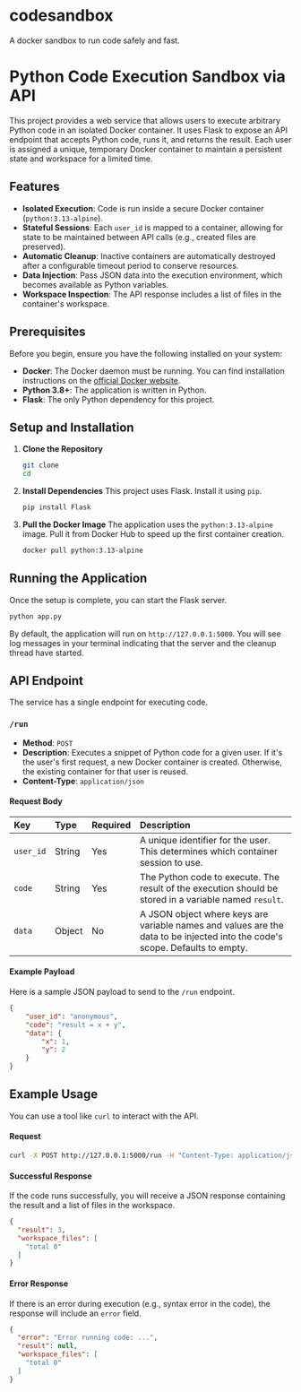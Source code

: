 # codesandbox
A docker sandbox to run code safely and fast.

# Python Code Execution Sandbox via API

This project provides a web service that allows users to execute arbitrary Python code in an isolated Docker container. It uses Flask to expose an API endpoint that accepts Python code, runs it, and returns the result. Each user is assigned a unique, temporary Docker container to maintain a persistent state and workspace for a limited time.

## Features

*   **Isolated Execution**: Code is run inside a secure Docker container (`python:3.13-alpine`).
*   **Stateful Sessions**: Each `user_id` is mapped to a container, allowing for state to be maintained between API calls (e.g., created files are preserved).
*   **Automatic Cleanup**: Inactive containers are automatically destroyed after a configurable timeout period to conserve resources.
*   **Data Injection**: Pass JSON data into the execution environment, which becomes available as Python variables.
*   **Workspace Inspection**: The API response includes a list of files in the container's workspace.

## Prerequisites

Before you begin, ensure you have the following installed on your system:
*   **Docker**: The Docker daemon must be running. You can find installation instructions on the [official Docker website](https://docs.docker.com/get-docker/).
*   **Python 3.8+**: The application is written in Python.
*   **Flask**: The only Python dependency for this project.

## Setup and Installation

1.  **Clone the Repository**
    ```bash
    git clone 
    cd 
    ```

2.  **Install Dependencies**
    This project uses Flask. Install it using `pip`.
    ```bash
    pip install Flask
    ```

3.  **Pull the Docker Image**
    The application uses the `python:3.13-alpine` image. Pull it from Docker Hub to speed up the first container creation.
    ```bash
    docker pull python:3.13-alpine
    ```

## Running the Application

Once the setup is complete, you can start the Flask server.

```bash
python app.py
```
By default, the application will run on `http://127.0.0.1:5000`. You will see log messages in your terminal indicating that the server and the cleanup thread have started.

## API Endpoint

The service has a single endpoint for executing code.

### `/run`

*   **Method**: `POST`
*   **Description**: Executes a snippet of Python code for a given user. If it's the user's first request, a new Docker container is created. Otherwise, the existing container for that user is reused.
*   **Content-Type**: `application/json`

#### Request Body

| Key       | Type   | Required | Description                                                                                                                   |
| :-------- | :----- | :------- | :---------------------------------------------------------------------------------------------------------------------------- |
| `user_id` | String | Yes      | A unique identifier for the user. This determines which container session to use.                                             |
| `code`    | String | Yes      | The Python code to execute. The result of the execution should be stored in a variable named `result`.                        |
| `data`    | Object | No       | A JSON object where keys are variable names and values are the data to be injected into the code's scope. Defaults to empty. |

#### Example Payload

Here is a sample JSON payload to send to the `/run` endpoint.

```json
{
    "user_id": "anonymous",
    "code": "result = x + y",
    "data": {
        "x": 1,
        "y": 2
    }
}
```

## Example Usage

You can use a tool like `curl` to interact with the API.

#### Request

```bash
curl -X POST http://127.0.0.1:5000/run -H "Content-Type: application/json" -d "{\"user_id\": \"anonymous\",\"code\": \"result = x + y\",\"data\": {\"x\": 1,\"y\": 2} }"
```

#### Successful Response

If the code runs successfully, you will receive a JSON response containing the result and a list of files in the workspace.

```json
{
  "result": 3,
  "workspace_files": [
    "total 0"
  ]
}
```

#### Error Response

If there is an error during execution (e.g., syntax error in the code), the response will include an `error` field.

```json
{
  "error": "Error running code: ...",
  "result": null,
  "workspace_files": [
    "total 0"
  ]
}
```
